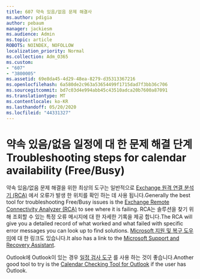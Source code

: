 ```yaml
---
title: 607 약속 있음/없음 문제 해결사
ms.author: pdigia
author: pebaum
manager: jackiesm
ms.audience: Admin
ms.topic: article
ROBOTS: NOINDEX, NOFOLLOW
localization_priority: Normal
ms.collection: Adm_O365
ms.custom:
- "607"
- "3800005"
ms.assetid: 69e8da45-4d29-48ea-8279-d35313367216
ms.openlocfilehash: 6a580de2c963a53654499f1715dad7f3bb36c706
ms.sourcegitcommit: bd7c03d4e994abb45c43510adca20b7600a87091
ms.translationtype: MT
ms.contentlocale: ko-KR
ms.lasthandoff: 05/20/2020
ms.locfileid: "44331327"
---
```

# <a name="troubleshooting-steps-for-calendar-availability-freebusy"></a><span data-ttu-id="c48e6-102">약속 있음/없음 일정에 대 한 문제 해결 단계</span><span class="sxs-lookup"><span data-stu-id="c48e6-102">Troubleshooting steps for calendar availability (Free/Busy)</span></span>

<span data-ttu-id="c48e6-103">약속 있음/없음 문제 해결을 위한 최상의 도구는 일반적으로 [Exchange 원격 연결 분석기 (RCA)](https://testconnectivity.microsoft.com/Default.aspx?testId=freeBusy) 에서 오류가 발생 한 위치를 확인 하는 데 사용 됩니다.</span><span class="sxs-lookup"><span data-stu-id="c48e6-103">Generally the best tool for troubleshooting Free/Busy issues is the [Exchange Remote Connectivity Analyzer (RCA)](https://testconnectivity.microsoft.com/Default.aspx?testId=freeBusy) to see where it is failing.</span></span> <span data-ttu-id="c48e6-104">RCA는 솔루션을 찾기 위해 조회할 수 있는 특정 오류 메시지에 대 한 자세한 기록을 제공 합니다.</span><span class="sxs-lookup"><span data-stu-id="c48e6-104">The RCA will give you a detailed record of what worked and what failed with specific error messages you can look up to find solutions.</span></span> <span data-ttu-id="c48e6-105">[Microsoft 지원 및 복구 도우미](https://diagnostics.office.com/)에 대 한 링크도 있습니다.</span><span class="sxs-lookup"><span data-stu-id="c48e6-105">It also has a link to the [Microsoft Support and Recovery Assistant](https://diagnostics.office.com/).</span></span>

<span data-ttu-id="c48e6-106">Outlook에 Outlook이 있는 경우 [일정 검사 도구](https://www.microsoft.com/download/details.aspx?id=28786) 를 사용 하는 것이 좋습니다.</span><span class="sxs-lookup"><span data-stu-id="c48e6-106">Another good tool to try is the [Calendar Checking Tool for Outlook](https://www.microsoft.com/download/details.aspx?id=28786) if the user has Outlook.</span></span>
